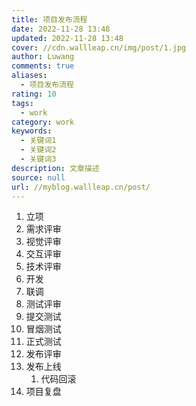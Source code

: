 ```yaml
---
title: 项目发布流程
date: 2022-11-28 13:48
updated: 2022-11-28 13:48
cover: //cdn.wallleap.cn/img/post/1.jpg
author: Luwang
comments: true
aliases:
  - 项目发布流程
rating: 10
tags:
  - work
category: work
keywords:
  - 关键词1
  - 关键词2
  - 关键词3
description: 文章描述
source: null
url: //myblog.wallleap.cn/post/
---
```


1. 立项
2. 需求评审
3. 视觉评审
4. 交互评审
5. 技术评审
6. 开发
7. 联调 
8. 测试评审
9. 提交测试
10. 冒烟测试
11. 正式测试
12. 发布评审
13. 发布上线
	1. 代码回滚
14. 项目复盘